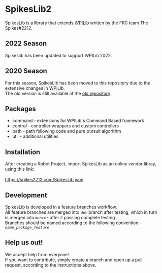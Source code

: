 # SpikesLib2

SpikesLib is a library that extends [WPILib](https://github.com/wpilibsuite/allwpilib) written by the FRC team The Spikes#2212.

## 2022 Season

Spikeslib has been updated to support WPILib 2022.

## 2020 Season

For this season, SpikesLib has been moved to this repository due to the extensive changes in WPILib. <br>
The old version is still available at the [old repository](https://github.com/Spikes-2212-Programming-Guild/SpikesLib)


## Packages
- command - extensions for WPILib's Command Based framework
- control - controller wrappers and custom controllers
- path - path following code and pure pursuit algorithm
- util - additional utilities

## Installation
After creating a Robot Project, import SpikesLib as an online vendor libray,
using this link: <br> <br>
https://spikes2212.com/SpikesLib.json


## Development
SpikesLib is developed in a feature branches workflow. <br>
All feature branches are merged into _```dev```_ branch after testing, which in turn is merged into 
_```master```_ after it passing complete testing <br>
Branches should be named according to the following convention - _```name_package_feature```_

## Help us out!

We accept help from everyone! <br>
If you want to contribute, simply create a branch and open up a pull request, according to the instructions above.
